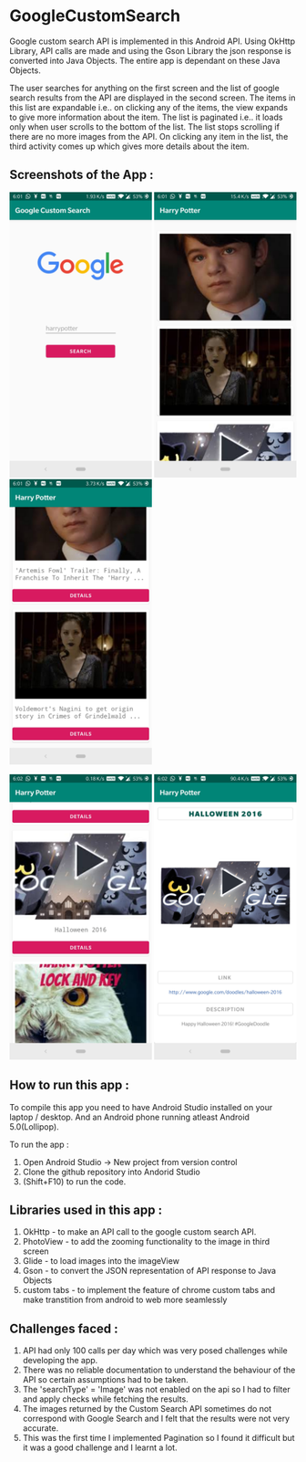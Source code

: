 # GoogleCustomSearch

Google custom search API is implemented in this Android API. 
Using OkHttp Library, API calls are made and using the Gson Library the json response is converted into Java Objects. 
The entire app is dependant on these Java Objects.

The user searches for anything on the first screen and the list of google search results from the API are displayed in the second screen.
The items in this list are expandable i.e.. on clicking any of the items, the view expands to give more information about the item.
The list is paginated i.e.. it loads only when user scrolls to the bottom of the list.
The list stops scrolling if there are no more images from the API.
On clicking any item in the list, the third activity comes up which gives more details about the item.

## Screenshots of the App :

<img src="https://github.com/Diksha65/GoogleCustomSearch/blob/master/app/src/main/java/com/assignment/googlecustomsearch/screenshots/Screen%201.jpg" width="250" height="500" />   <img src="https://github.com/Diksha65/GoogleCustomSearch/blob/master/app/src/main/java/com/assignment/googlecustomsearch/screenshots/Screen%202.jpg" width="250" height="500" />   <img src="https://github.com/Diksha65/GoogleCustomSearch/blob/master/app/src/main/java/com/assignment/googlecustomsearch/screenshots/Screen%202%20expandable%201.jpg" width="250" height="500" />

<img src="https://github.com/Diksha65/GoogleCustomSearch/blob/master/app/src/main/java/com/assignment/googlecustomsearch/screenshots/Screen%202%20expandable%202.jpg" width="250" height="500" />   <img src="https://github.com/Diksha65/GoogleCustomSearch/blob/master/app/src/main/java/com/assignment/googlecustomsearch/screenshots/Screen%203.jpg" width="250" height="500" />

## How to run this app :

To compile this app you need to have Android Studio installed on your laptop / desktop. And an Android phone running atleast Android 5.0(Lollipop).

To run the app :

1. Open Android Studio -> New project from version control
2. Clone the github repository into Andorid Studio
3. (Shift+F10) to run the code.

## Libraries used in this app :

1. OkHttp - to make an API call to the google custom search API.
2. PhotoView - to add the zooming functionality to the image in third screen
3. Glide - to load images into the imageView
4. Gson - to convert the JSON representation of API response to Java Objects
5. custom tabs - to implement the feature of chrome custom tabs and make transtition from android to web more seamlessly

## Challenges faced :

1. API had only 100 calls per day which was very posed challenges while developing the app.
2. There was no reliable documentation to understand the behaviour of the API so certain assumptions had to be taken.
3. The 'searchType' = 'Image' was not enabled on the api so I had to filter and apply checks while fetching the results.
4. The images returned by the Custom Search API sometimes do not correspond with Google Search and I felt that the results were not very accurate.
5. This was the first time I implemented Pagination so I found it difficult but it was a good challenge and I learnt a lot.

